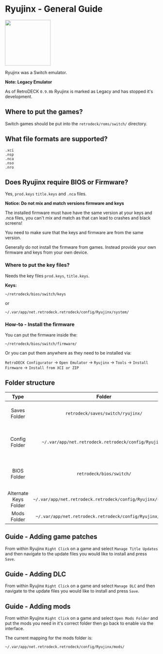 # Ryujinx - General Guide

<img src="../../../wiki_images/logos/ryujinx-logo.svg" width="150">

Ryujinx was a Switch emulator. 

**Note: Legacy Emulator**

As of RetroDECK `0.9.0b` Ryujinx is marked as Legacy and has stopped it's development.

## Where to put the games?

Switch games should be put into the `retrodeck/roms/switch/` directory.

## What file formats are supported?

```
.xci
.nsp
.nca
.nso
.nro
```


## Does Ryujinx require BIOS or Firmware?

Yes, `prod.keys` `title.keys` and `.nca` files.

**Notice: Do not mix and match versions firmware and keys**

The installed firmware must have have the same version at your keys and .nca files, you can't mix and match as that can lead to crashes and black screens!

You need to make sure that the keys and firmware are from the same version.

Generally do not install the firmware from games. Instead provide your own firmware and keys from your own device.

### Where to put the key files?

Needs the key files `prod.keys`, `title.keys`.

**Keys:** 

`~/retrodeck/bios/switch/keys`

or 

`~/.var/app/net.retrodeck.retrodeck/config/Ryujinx/system/`


### How-to - Install the firmware

You can put the firmware inside the:

`~/retrodeck/bios/switch/firmware/`

Or you can put them anywhere as they need to be installed via:

`RetroDECK Configurator` ->  `Open Emulator` -> `Ryujinx` ->  `Tools` -> `Install Firmware` -> `Install from XCI or ZIP`

## Folder structure

| Type    | Folder                 |          Comment     | 
|  :---:  | :---:                  |             :---:     |
| Saves Folder |`retrodeck/saves/switch/ryujinx/` |      Contains the `nand`, `sdcard` folders                       |  
| Config Folder |`~/.var/app/net.retrodeck.retrodeck/config/Ryujinx/`         |   Contains most of Ryujinx internal folders|
| BIOS Folder | `retrodeck/bios/switch/` | Contains the `firmware`, `keys` folders  |
| Alternate Keys Folder | `~/.var/app/net.retrodeck.retrodeck/config/Ryujinx/system/` |  |
| Mods  Folder | `~/.var/app/net.retrodeck.retrodeck/config/Ryujinx/mods/` |  |


## Guide - Adding game patches

From within Ryujinx `Right Click` on a game and select `Manage Title Updates` and then navigate to the update files you would like to install and press `Save`.


## Guide - Adding DLC

From within Ryujinx `Right Click` on a game and select `Manage DLC` and then navigate to the update files you would like to install and press `Save`.


## Guide - Adding mods

From within Ryujinx `Right Click` on a game and select `Open Mods Folder` and put the mods you need in it's correct folder then go back to enable via the interface.

The current mapping for the mods folder is:

`~/.var/app/net.retrodeck.retrodeck/config/Ryujinx/mods/`


